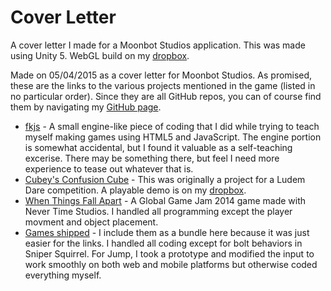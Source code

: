 # Cover Letter
A cover letter I made for a Moonbot Studios application.  This was made using Unity 5.
WebGL build on my [dropbox](https://dl.dropboxusercontent.com/u/105401308/cover_letter/cover_letter.html).

Made on 05/04/2015 as a cover letter for Moonbot Studios.
As promised, these are the links to the various projects mentioned in the game (listed in no particular order).  Since they are all GitHub repos, you can of course find them by navigating my <a href="https://github.com/seflopod">GitHub page</a>.</p>
 - [fkjs](https://github.com/seflopod/fkjs) - A small engine-like piece of coding that I did while trying to teach myself making games using HTML5 and JavaScript.  The engine portion is somewhat accidental, but I found it valuable as a self-teaching excerise.  There may be something there, but feel I need more experience to tease out whatever that is.
 - [Cubey's Confusion Cube](https://github.com/seflopod/CubeysConfusionCube) - This was originally a project for a Ludem Dare competition.  A playable demo is on my [dropbox](https://dl.dropboxusercontent.com/u/105401308/cubey_web/cubey_web.html).
 - [When Things Fall Apart](https://github.com/seflopod/When-Things-Fall-Apart) - A Global Game Jam 2014 game made with Never Time Studios.  I handled all programming except the player movment and object placement.
 - [Games shipped](https://play.google.com/store/apps/developer?id=Ogre+Toast+Studios) - I include them as a bundle here because it was just easier for the links.  I handled all coding except for bolt behaviors in Sniper Squirrel.  For Jump, I took a prototype and modified the input to work smoothly on both web and mobile platforms but otherwise coded everything myself.
